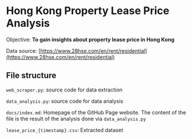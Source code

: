 # Hong Kong Property Lease Price Analysis

Objective: **To gain insights about property lease price in Hong Kong**

Data source: [https://www.28hse.com/en/rent/residential](https://www.28hse.com/en/rent/residential)

## File structure
`web_scraper.py`: source code for data extraction

`data_analysis.py`: source code for data analysis

`docs/index.md`: Homepage of the GitHub Page website. The content of the file is the result of the analysis done via `data_analysis.py`

`lease_price_{timestamp}.csv`: Extracted dataset